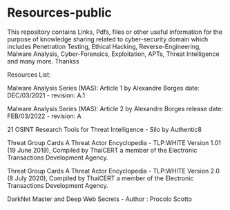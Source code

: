 # Resources-public
This repository contains Links, Pdfs, files or other useful information for the purpose of knowledge sharing related to cyber-security domain which includes Penetration Testing, Ethical Hacking, Reverse-Engineering, Malware Analysis, Cyber-Forensics, Exploitation, APTs, Threat Intelligence and many more.
Thankss

Resources List:

Malware Analysis Series (MAS): Article 1 by Alexandre Borges date: DEC/03/2021 - revision: A.1

Malware Analysis Series (MAS): Article 2 by Alexandre Borges release date: FEB/03/2022 - revision: A

21 OSINT Research Tools for Threat Intelligence - Silo by Authentic8

Threat Group Cards A Threat Actor Encyclopedia - TLP:WHITE Version 1.01 (19 June 2019), Compiled by ThaiCERT a member of the Electronic Transactions Development Agency.

Threat Group Cards A Threat Actor Encyclopedia - TLP:WHITE Version 2.0 (8 July 2020), Compiled by ThaiCERT a member of the Electronic Transactions Development Agency.

DarkNet Master and Deep Web Secrets - Author : Procolo Scotto
